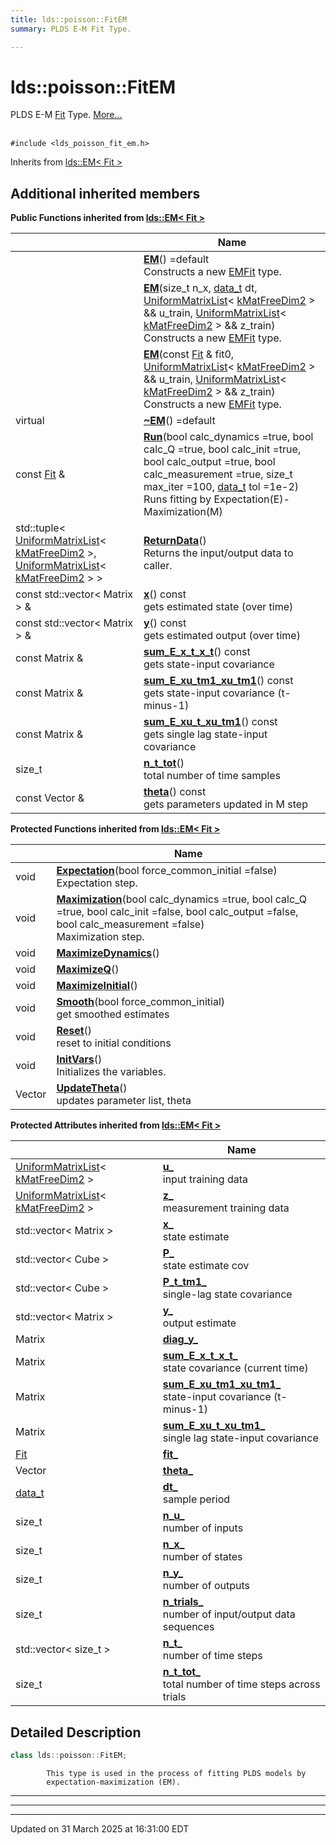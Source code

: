 ```yaml
---
title: lds::poisson::FitEM
summary: PLDS E-M Fit Type. 

---
```


# lds::poisson::FitEM



PLDS E-M [Fit](/lds-ctrl-est/docs/api/classes/classlds_1_1poisson_1_1_fit/) Type.  [More...](#detailed-description)


<br /> `#include <lds_poisson_fit_em.h>`

Inherits from [lds::EM< Fit >](/lds-ctrl-est/docs/api/classes/classlds_1_1_e_m/)

## Additional inherited members

**Public Functions inherited from [lds::EM< Fit >](/lds-ctrl-est/docs/api/classes/classlds_1_1_e_m/)**

|                | Name           |
| -------------- | -------------- |
| | **[EM](/lds-ctrl-est/docs/api/classes/classlds_1_1_e_m/#function-em)**() =default<br>Constructs a new [EM](/lds-ctrl-est/docs/api/classes/classlds_1_1_e_m/)[Fit]() type.  |
| | **[EM](/lds-ctrl-est/docs/api/classes/classlds_1_1_e_m/#function-em)**(size_t n_x, [data_t](/lds-ctrl-est/docs/api/namespaces/namespacelds/#using-data-t) dt, [UniformMatrixList](/lds-ctrl-est/docs/api/classes/classlds_1_1_uniform_matrix_list/)< [kMatFreeDim2](/lds-ctrl-est/docs/api/namespaces/namespacelds/#enumvalue-kmatfreedim2) > && u_train, [UniformMatrixList](/lds-ctrl-est/docs/api/classes/classlds_1_1_uniform_matrix_list/)< [kMatFreeDim2](/lds-ctrl-est/docs/api/namespaces/namespacelds/#enumvalue-kmatfreedim2) > && z_train)<br>Constructs a new [EM](/lds-ctrl-est/docs/api/classes/classlds_1_1_e_m/)[Fit]() type.  |
| | **[EM](/lds-ctrl-est/docs/api/classes/classlds_1_1_e_m/#function-em)**(const [Fit](/lds-ctrl-est/docs/api/classes/classlds_1_1_fit/) & fit0, [UniformMatrixList](/lds-ctrl-est/docs/api/classes/classlds_1_1_uniform_matrix_list/)< [kMatFreeDim2](/lds-ctrl-est/docs/api/namespaces/namespacelds/#enumvalue-kmatfreedim2) > && u_train, [UniformMatrixList](/lds-ctrl-est/docs/api/classes/classlds_1_1_uniform_matrix_list/)< [kMatFreeDim2](/lds-ctrl-est/docs/api/namespaces/namespacelds/#enumvalue-kmatfreedim2) > && z_train)<br>Constructs a new [EM](/lds-ctrl-est/docs/api/classes/classlds_1_1_e_m/)[Fit]() type.  |
| virtual | **[~EM](/lds-ctrl-est/docs/api/classes/classlds_1_1_e_m/#function-~em)**() =default |
| const [Fit](/lds-ctrl-est/docs/api/classes/classlds_1_1_fit/) & | **[Run](/lds-ctrl-est/docs/api/classes/classlds_1_1_e_m/#function-run)**(bool calc_dynamics =true, bool calc_Q =true, bool calc_init =true, bool calc_output =true, bool calc_measurement =true, size_t max_iter =100, [data_t](/lds-ctrl-est/docs/api/namespaces/namespacelds/#using-data-t) tol =1e-2)<br>Runs fitting by Expectation(E)-Maximization(M)  |
| std::tuple< [UniformMatrixList](/lds-ctrl-est/docs/api/classes/classlds_1_1_uniform_matrix_list/)< [kMatFreeDim2](/lds-ctrl-est/docs/api/namespaces/namespacelds/#enumvalue-kmatfreedim2) >, [UniformMatrixList](/lds-ctrl-est/docs/api/classes/classlds_1_1_uniform_matrix_list/)< [kMatFreeDim2](/lds-ctrl-est/docs/api/namespaces/namespacelds/#enumvalue-kmatfreedim2) > > | **[ReturnData](/lds-ctrl-est/docs/api/classes/classlds_1_1_e_m/#function-returndata)**()<br>Returns the input/output data to caller.  |
| const std::vector< Matrix > & | **[x](/lds-ctrl-est/docs/api/classes/classlds_1_1_e_m/#function-x)**() const<br>gets estimated state (over time)  |
| const std::vector< Matrix > & | **[y](/lds-ctrl-est/docs/api/classes/classlds_1_1_e_m/#function-y)**() const<br>gets estimated output (over time)  |
| const Matrix & | **[sum_E_x_t_x_t](/lds-ctrl-est/docs/api/classes/classlds_1_1_e_m/#function-sum-e-x-t-x-t)**() const<br>gets state-input covariance  |
| const Matrix & | **[sum_E_xu_tm1_xu_tm1](/lds-ctrl-est/docs/api/classes/classlds_1_1_e_m/#function-sum-e-xu-tm1-xu-tm1)**() const<br>gets state-input covariance (t-minus-1)  |
| const Matrix & | **[sum_E_xu_t_xu_tm1](/lds-ctrl-est/docs/api/classes/classlds_1_1_e_m/#function-sum-e-xu-t-xu-tm1)**() const<br>gets single lag state-input covariance  |
| size_t | **[n_t_tot](/lds-ctrl-est/docs/api/classes/classlds_1_1_e_m/#function-n-t-tot)**()<br>total number of time samples  |
| const Vector & | **[theta](/lds-ctrl-est/docs/api/classes/classlds_1_1_e_m/#function-theta)**() const<br>gets parameters updated in M step  |

**Protected Functions inherited from [lds::EM< Fit >](/lds-ctrl-est/docs/api/classes/classlds_1_1_e_m/)**

|                | Name           |
| -------------- | -------------- |
| void | **[Expectation](/lds-ctrl-est/docs/api/classes/classlds_1_1_e_m/#function-expectation)**(bool force_common_initial =false)<br>Expectation step.  |
| void | **[Maximization](/lds-ctrl-est/docs/api/classes/classlds_1_1_e_m/#function-maximization)**(bool calc_dynamics =true, bool calc_Q =true, bool calc_init =false, bool calc_output =false, bool calc_measurement =false)<br>Maximization step.  |
| void | **[MaximizeDynamics](/lds-ctrl-est/docs/api/classes/classlds_1_1_e_m/#function-maximizedynamics)**() |
| void | **[MaximizeQ](/lds-ctrl-est/docs/api/classes/classlds_1_1_e_m/#function-maximizeq)**() |
| void | **[MaximizeInitial](/lds-ctrl-est/docs/api/classes/classlds_1_1_e_m/#function-maximizeinitial)**() |
| void | **[Smooth](/lds-ctrl-est/docs/api/classes/classlds_1_1_e_m/#function-smooth)**(bool force_common_initial)<br>get smoothed estimates  |
| void | **[Reset](/lds-ctrl-est/docs/api/classes/classlds_1_1_e_m/#function-reset)**()<br>reset to initial conditions  |
| void | **[InitVars](/lds-ctrl-est/docs/api/classes/classlds_1_1_e_m/#function-initvars)**()<br>Initializes the variables.  |
| Vector | **[UpdateTheta](/lds-ctrl-est/docs/api/classes/classlds_1_1_e_m/#function-updatetheta)**()<br>updates parameter list, theta  |

**Protected Attributes inherited from [lds::EM< Fit >](/lds-ctrl-est/docs/api/classes/classlds_1_1_e_m/)**

|                | Name           |
| -------------- | -------------- |
| [UniformMatrixList](/lds-ctrl-est/docs/api/classes/classlds_1_1_uniform_matrix_list/)< [kMatFreeDim2](/lds-ctrl-est/docs/api/namespaces/namespacelds/#enumvalue-kmatfreedim2) > | **[u_](/lds-ctrl-est/docs/api/classes/classlds_1_1_e_m/#variable-u-)** <br>input training data  |
| [UniformMatrixList](/lds-ctrl-est/docs/api/classes/classlds_1_1_uniform_matrix_list/)< [kMatFreeDim2](/lds-ctrl-est/docs/api/namespaces/namespacelds/#enumvalue-kmatfreedim2) > | **[z_](/lds-ctrl-est/docs/api/classes/classlds_1_1_e_m/#variable-z-)** <br>measurement training data  |
| std::vector< Matrix > | **[x_](/lds-ctrl-est/docs/api/classes/classlds_1_1_e_m/#variable-x-)** <br>state estimate  |
| std::vector< Cube > | **[P_](/lds-ctrl-est/docs/api/classes/classlds_1_1_e_m/#variable-p-)** <br>state estimate cov  |
| std::vector< Cube > | **[P_t_tm1_](/lds-ctrl-est/docs/api/classes/classlds_1_1_e_m/#variable-p-t-tm1-)** <br>single-lag state covariance  |
| std::vector< Matrix > | **[y_](/lds-ctrl-est/docs/api/classes/classlds_1_1_e_m/#variable-y-)** <br>output estimate  |
| Matrix | **[diag_y_](/lds-ctrl-est/docs/api/classes/classlds_1_1_e_m/#variable-diag-y-)**  |
| Matrix | **[sum_E_x_t_x_t_](/lds-ctrl-est/docs/api/classes/classlds_1_1_e_m/#variable-sum-e-x-t-x-t-)** <br>state covariance (current time)  |
| Matrix | **[sum_E_xu_tm1_xu_tm1_](/lds-ctrl-est/docs/api/classes/classlds_1_1_e_m/#variable-sum-e-xu-tm1-xu-tm1-)** <br>state-input covariance (t-minus-1)  |
| Matrix | **[sum_E_xu_t_xu_tm1_](/lds-ctrl-est/docs/api/classes/classlds_1_1_e_m/#variable-sum-e-xu-t-xu-tm1-)** <br>single lag state-input covariance  |
| [Fit](/lds-ctrl-est/docs/api/classes/classlds_1_1_fit/) | **[fit_](/lds-ctrl-est/docs/api/classes/classlds_1_1_e_m/#variable-fit-)**  |
| Vector | **[theta_](/lds-ctrl-est/docs/api/classes/classlds_1_1_e_m/#variable-theta-)**  |
| [data_t](/lds-ctrl-est/docs/api/namespaces/namespacelds/#using-data-t) | **[dt_](/lds-ctrl-est/docs/api/classes/classlds_1_1_e_m/#variable-dt-)** <br>sample period  |
| size_t | **[n_u_](/lds-ctrl-est/docs/api/classes/classlds_1_1_e_m/#variable-n-u-)** <br>number of inputs  |
| size_t | **[n_x_](/lds-ctrl-est/docs/api/classes/classlds_1_1_e_m/#variable-n-x-)** <br>number of states  |
| size_t | **[n_y_](/lds-ctrl-est/docs/api/classes/classlds_1_1_e_m/#variable-n-y-)** <br>number of outputs  |
| size_t | **[n_trials_](/lds-ctrl-est/docs/api/classes/classlds_1_1_e_m/#variable-n-trials-)** <br>number of input/output data sequences  |
| std::vector< size_t > | **[n_t_](/lds-ctrl-est/docs/api/classes/classlds_1_1_e_m/#variable-n-t-)** <br>number of time steps  |
| size_t | **[n_t_tot_](/lds-ctrl-est/docs/api/classes/classlds_1_1_e_m/#variable-n-t-tot-)** <br>total number of time steps across trials  |


## Detailed Description

```cpp
class lds::poisson::FitEM;
```





```
        This type is used in the process of fitting PLDS models by
        expectation-maximization (EM).
```

---
---
-------------------------------

Updated on 31 March 2025 at 16:31:00 EDT
